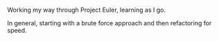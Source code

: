 Working my way through Project Euler, learning as I go.

In general, starting with a brute force approach and then refactoring for speed.
